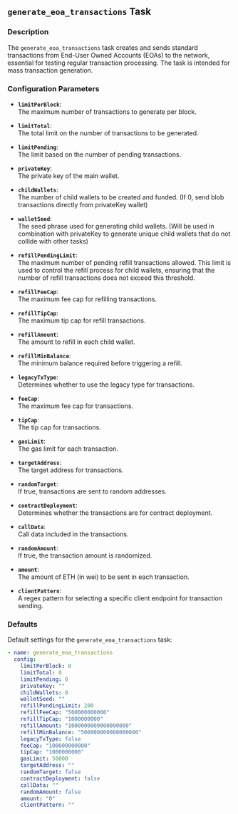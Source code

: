 ## `generate_eoa_transactions` Task

### Description
The `generate_eoa_transactions` task creates and sends standard transactions from End-User Owned Accounts (EOAs) to the network, essential for testing regular transaction processing.
The task is intended for mass transaction generation.

### Configuration Parameters

- **`limitPerBlock`**:\
  The maximum number of transactions to generate per block.

- **`limitTotal`**:\
  The total limit on the number of transactions to be generated.

- **`limitPending`**:\
  The limit based on the number of pending transactions.

- **`privateKey`**:\
  The private key of the main wallet.

- **`childWallets`**:\
  The number of child wallets to be created and funded. (If 0, send blob transactions directly from privateKey wallet)

- **`walletSeed`**:\
  The seed phrase used for generating child wallets. (Will be used in combination with privateKey to generate unique child wallets that do not collide with other tasks)

- **`refillPendingLimit`**:\
  The maximum number of pending refill transactions allowed. This limit is used to control the refill process for child wallets, ensuring that the number of refill transactions does not exceed this threshold.

- **`refillFeeCap`**:\
  The maximum fee cap for refilling transactions.

- **`refillTipCap`**:\
  The maximum tip cap for refill transactions.

- **`refillAmount`**:\
  The amount to refill in each child wallet.

- **`refillMinBalance`**:\
  The minimum balance required before triggering a refill.

- **`legacyTxType`**:\
  Determines whether to use the legacy type for transactions.

- **`feeCap`**:\
  The maximum fee cap for transactions.

- **`tipCap`**:\
  The tip cap for transactions.

- **`gasLimit`**:\
  The gas limit for each transaction.

- **`targetAddress`**:\
  The target address for transactions.

- **`randomTarget`**:\
  If true, transactions are sent to random addresses.

- **`contractDeployment`**:\
  Determines whether the transactions are for contract deployment.

- **`callData`**:\
  Call data included in the transactions.

- **`randomAmount`**:\
  If true, the transaction amount is randomized.

- **`amount`**:\
  The amount of ETH (in wei) to be sent in each transaction.

- **`clientPattern`**:\
  A regex pattern for selecting a specific client endpoint for transaction sending.

### Defaults

Default settings for the `generate_eoa_transactions` task:

```yaml
- name: generate_eoa_transactions
  config:
    limitPerBlock: 0
    limitTotal: 0
    limitPending: 0
    privateKey: ""
    childWallets: 0
    walletSeed: ""
    refillPendingLimit: 200
    refillFeeCap: "500000000000"
    refillTipCap: "1000000000"
    refillAmount: "1000000000000000000"
    refillMinBalance: "500000000000000000"
    legacyTxType: false
    feeCap: "100000000000"
    tipCap: "1000000000"
    gasLimit: 50000
    targetAddress: ""
    randomTarget: false
    contractDeployment: false
    callData: ""
    randomAmount: false
    amount: "0"
    clientPattern: ""
```
